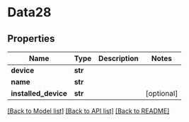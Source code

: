 # Data28

## Properties
Name | Type | Description | Notes
------------ | ------------- | ------------- | -------------
**device** | **str** |  | 
**name** | **str** |  | 
**installed_device** | **str** |  | [optional] 

[[Back to Model list]](../README.md#documentation-for-models) [[Back to API list]](../README.md#documentation-for-api-endpoints) [[Back to README]](../README.md)


